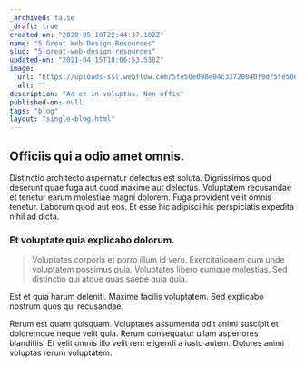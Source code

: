 ```yaml
---
_archived: false
_draft: true
created-on: "2020-05-10T22:44:37.102Z"
name: "5 Great Web Design Resources"
slug: "5-great-web-design-resources"
updated-on: "2021-04-15T18:06:53.538Z"
image:
  url: "https://uploads-ssl.webflow.com/5fe50e098e04c33720040f9d/5fe50e098e04c31fa404100a_1589150671874-image11.jpg"
  alt: ""
description: "Ad et in voluptas. Non offic"
published-on: null
tags: "blog"
layout: "single-blog.html"
---
```


Officiis qui a odio amet omnis.
-------------------------------

Distinctio architecto aspernatur delectus est soluta. Dignissimos quod deserunt quae fuga aut quod maxime aut delectus. Voluptatem recusandae et tenetur earum molestiae magni dolorem. Fuga provident velit omnis tenetur. Laborum quod aut eos. Et esse hic adipisci hic perspiciatis expedita nihil ad dicta.

### Et voluptate quia explicabo dolorum.

> Voluptates corporis et porro illum id vero. Exercitationem cum unde voluptatem possimus quia. Voluptates libero cumque molestias. Sed distinctio qui atque quas saepe quia quia.

Est et quia harum deleniti. Maxime facilis voluptatem. Sed explicabo nostrum quos qui recusandae.

Rerum est quam quisquam. Voluptates assumenda odit animi suscipit et doloremque neque velit quia. Rerum consequatur ullam asperiores blanditiis. Et velit omnis illo velit rem eligendi a iusto autem. Dolores animi voluptas rerum voluptatem.
